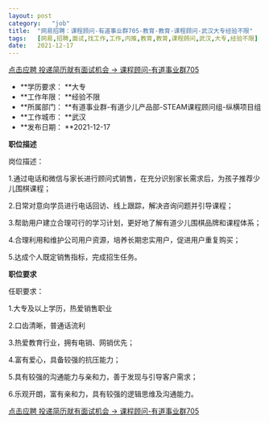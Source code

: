 ```yaml
---
layout:	post
category:	"job"
title:	"网易招聘：课程顾问-有道事业群705-教育-教育-课程顾问-武汉大专经验不限"
tags:	[网易,招聘,面试,找工作,工作,内推,教育,教育,课程顾问,武汉,大专,经验不限]
date:	2021-12-17
---
```


[点击应聘 投递简历就有面试机会 ->  课程顾问-有道事业群705](http://mobile.bole.netease.com/bole/boleDetail?id=30575&employeeId=346f03c3cda5f04c&key=all)



- **学历要求： **大专
- **工作年限： **经验不限
- **所属部门： **有道事业群-有道少儿产品部-STEAM课程顾问组-纵横项目组
- **工作城市： **武汉
- **发布日期： **2021-12-17



**职位描述**

岗位描述：

1.通过电话和微信与家长进行顾问式销售，在充分识别家长需求后，为孩子推荐少儿围棋课程；

2.日常对意向学员进行电话回访、线上跟踪，解决咨询问题并引导课程；

3.帮助用户建立合理可行的学习计划，更好地了解有道少儿围棋品牌和课程体系；

4.合理利用和维护公司用户资源，培养长期忠实用户，促进用户重复购买；

5.达成个人既定销售指标，完成招生任务。





**职位要求**

任职要求：

1.大专及以上学历，热爱销售职业

2.口齿清晰，普通话流利

3.热爱教育行业，拥有电销、网销优先；

4.富有爱心，具备较强的抗压能力；

5.具有较强的沟通能力与亲和力，善于发现与引导客户需求；

6.乐观开朗，富有亲和力，具有较强的逻辑思维及沟通能力。



[点击应聘 投递简历就有面试机会 ->  课程顾问-有道事业群705](http://mobile.bole.netease.com/bole/boleDetail?id=30575&employeeId=346f03c3cda5f04c&key=all)